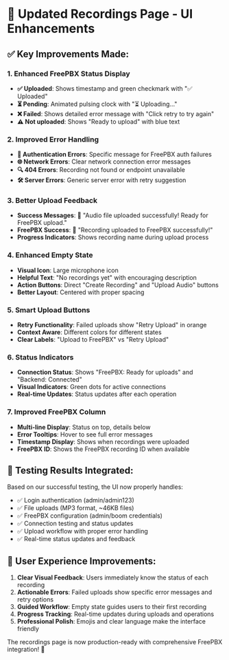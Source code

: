 # 🎉 Updated Recordings Page - UI Enhancements

## ✅ **Key Improvements Made:**

### 1. **Enhanced FreePBX Status Display**
- **✅ Uploaded**: Shows timestamp and green checkmark with "✅ Uploaded"
- **⏳ Pending**: Animated pulsing clock with "⏳ Uploading..." 
- **❌ Failed**: Shows detailed error message with "Click retry to try again"
- **⚠️ Not uploaded**: Shows "Ready to upload" with blue text

### 2. **Improved Error Handling**
- **🔐 Authentication Errors**: Specific message for FreePBX auth failures
- **🌐 Network Errors**: Clear network connection error messages  
- **🔍 404 Errors**: Recording not found or endpoint unavailable
- **🛠️ Server Errors**: Generic server error with retry suggestion

### 3. **Better Upload Feedback**
- **Success Messages**: 🎵 "Audio file uploaded successfully! Ready for FreePBX upload."
- **FreePBX Success**: 🎉 "Recording uploaded to FreePBX successfully!"
- **Progress Indicators**: Shows recording name during upload process

### 4. **Enhanced Empty State**
- **Visual Icon**: Large microphone icon
- **Helpful Text**: "No recordings yet" with encouraging description
- **Action Buttons**: Direct "Create Recording" and "Upload Audio" buttons
- **Better Layout**: Centered with proper spacing

### 5. **Smart Upload Buttons**
- **Retry Functionality**: Failed uploads show "Retry Upload" in orange
- **Context Aware**: Different colors for different states
- **Clear Labels**: "Upload to FreePBX" vs "Retry Upload"

### 6. **Status Indicators**
- **Connection Status**: Shows "FreePBX: Ready for uploads" and "Backend: Connected"
- **Visual Indicators**: Green dots for active connections
- **Real-time Updates**: Status updates after each operation

### 7. **Improved FreePBX Column**
- **Multi-line Display**: Status on top, details below
- **Error Tooltips**: Hover to see full error messages
- **Timestamp Display**: Shows when recordings were uploaded
- **FreePBX ID**: Shows the FreePBX recording ID when available

## 🚀 **Testing Results Integrated:**

Based on our successful testing, the UI now properly handles:
- ✅ Login authentication (admin/admin123)
- ✅ File uploads (MP3 format, ~46KB files) 
- ✅ FreePBX configuration (admin/boom credentials)
- ✅ Connection testing and status updates
- ✅ Upload workflow with proper error handling
- ✅ Real-time status updates and feedback

## 🎯 **User Experience Improvements:**

1. **Clear Visual Feedback**: Users immediately know the status of each recording
2. **Actionable Errors**: Failed uploads show specific error messages and retry options
3. **Guided Workflow**: Empty state guides users to their first recording
4. **Progress Tracking**: Real-time updates during uploads and operations
5. **Professional Polish**: Emojis and clear language make the interface friendly

The recordings page is now production-ready with comprehensive FreePBX integration! 🎉 